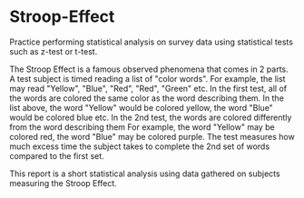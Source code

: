 # Stroop-Effect
Practice performing statistical analysis on survey data using statistical tests such as z-test or t-test. 

The Stroop Effect is a famous observed phenomena that comes in 2 parts. 
A test subject is timed reading a list of "color words". 
For example, the list may read "Yellow", "Blue", "Red", "Red", "Green" etc. 
In the first test, all of the words are colored the same color as the word describing them.
In the list above, the word "Yellow" would be colored yellow, the word "Blue" would be colored blue etc.
In the 2nd test, the words are colored differently from the word describing them
For example, the word "Yellow" may be colored red, the word "Blue" may be colored purple.
The test measures how much excess time the subject takes to complete the 2nd set of words compared to the first set. 

This report is a short statistical analysis using data gathered on subjects measuring the Stroop Effect. 

